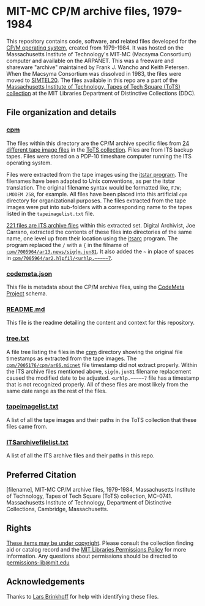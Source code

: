# MIT-MC CP/M archive files, 1979-1984 
This repository contains code, software, and related files developed for the [CP/M operating system](https://en.wikipedia.org/wiki/CP/M), created from 1979-1984. It was hosted on the Massachusetts Institute of Technology's MIT-MC (Macsyma Consortium) computer and available on the ARPANET. This was a freeware and shareware "archive" maintained by Frank J. Wancho and Keith Petersen. When the Macsyma Consortium was dissolved in 1983, the files were moved to [SIMTEL20](https://www.cni.org/resources/historical-resources/farnet-stories-project/geographical-index/story149.NM). The files available in this repo are a part of the [Massachusetts Institute of Technology, Tapes of Tech Square (ToTS) collection](https://archivesspace.mit.edu/repositories/2/resources/1265) at the MIT Libraries Department of Distinctive Collections (DDC).
## File organization and details
### [cpm](../main/cpm)
The files within this directory are the CP/M archive specific files from [24 different tape image files](../main/tapeimagelist.txt) in the [ToTS collection](https://archivesspace.mit.edu/repositories/2/resources/1265). Files are from ITS backup tapes. Files were stored on a PDP-10 timeshare computer running the ITS operating system.

Files were extracted from the tape images using the [itstar program](https://github.com/PDP-10/itstar). The filenames have been adapted to Unix conventions, as per the itstar translation. The original filename syntax would be formatted like, `FJW; LMODEM 258`, for example. All files have been placed into this artificial `cpm` directory for organizational purposes. The files extracted from the tape images were put into sub-folders with a corresponding name to the tapes listed in the `tapeimagelist.txt` file.

[221 files are ITS archive files](../main/ITSarchivefilelist.txt) within this extracted set. Digital Archivist, Joe Carrano, extracted the contents of these files into directories of the same name, one level up from their location using the [itsarc](https://github.com/larsbrinkhoff/pdp10-its-disassembler/blob/master/itsarc.c) program. The program replaced the `/` with a `{` in the filname of [`cpm/7005964/ar13.news/sig{m.jun81`](../main/cpm/7005964/ar13.news/sig{m.jun81). It also added the `~` in place of spaces in [`cpm/7005964/ar2.hlpfil/<urhlp.~~~~~7`](../main/cpm/7005964/ar2.hlpfil/<urhlp.~~~~~7). 
### [codemeta.json](../main/codemeta.json)
This file is metadata about the CP/M archive files, using the [CodeMeta Project](https://codemeta.github.io/) schema.
### [README.md](../main/README.md)
This file is the readme detailing the content and context for this repository.
### [tree.txt](../main/tree.txt)
A file tree listing the files in the [cpm](../main/cpm) directory showing the original file timestamps as extracted from the tape images. The [`cpm/7005176/cpm/ar66.micnet`](../main/cpm/7005176/cpm/ar66.micnet) file timestamp did not extract properly. Within the ITS archive files mentioned above, `sig{m.jun81` filename replacement caused the modified date to be adjusted. `<urhlp.~~~~~7` file has a timestamp that is not recognized properly. All of these files are most likely from the same date range as the rest of the files. 
### [tapeimagelist.txt](../main/tapeimagelist.txt)
A list of all the tape images and their paths in the ToTS collection that these files came from.
### [ITSarchivefilelist.txt](../main/ITSarchivefilelist.txt)
A list of all the ITS archive files and their paths in this repo.
## Preferred Citation
[filename], MIT-MC CP/M archive files, 1979-1984, Massachusetts Institute of Technology, Tapes of Tech Square (ToTS) collection, MC-0741. Massachusetts Institute of Technology, Department of Distinctive Collections, Cambridge, Massachusetts.
## Rights
[These items may be under copyright](https://rightsstatements.org/page/CNE/1.0/). Please consult the collection finding aid or catalog record and the [MIT Libraries Permissions Policy](https://libraries.mit.edu/about/policies/copyright-permissions-policy/) for more information. Any questions about permissions should be directed to [permissions-lib@mit.edu](mailto:permissions-lib@mit.edu)
## Acknowledgements
Thanks to [Lars Brinkhoff](https://github.com/larsbrinkhoff) for help with identifying these files.